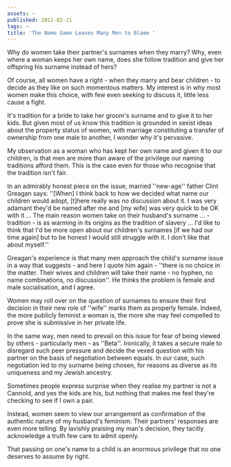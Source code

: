 ```yaml
---
assets: ~
published: 2012-02-21
tags: ~
title: 'The Name Game Leaves Many Men to Blame '
---
```

Why do women take their partner's surnames when they marry? Why, even where a woman keeps her own name, does she follow tradition and give her offspring his surname instead of hers?

Of course, all women have a right - when they marry and bear children - to decide as they like on such momentous matters. My interest is in why most women make this choice, with few even seeking to discuss it, little less cause a fight.

It's tradition for a bride to take her groom's surname and to give it to her kids. But given most of us know this tradition is grounded in sexist ideas about the property status of women, with marriage constituting a transfer of ownership from one male to another, I wonder why it's pervasive.

My observation as a woman who has kept her own name and given it to our children, is that men are more than aware of the privilege our naming traditions afford them. This is the case even for those who recognise that the tradition isn't fair.

In an admirably honest piece on the issue, married ''new-age'' father Clint Greagan says: ''[When] I think back to how we decided what name our children would adopt, [t]here really was no discussion about it. I was very adamant they'd be named after me and [my wife] was very quick to be OK with it … The main reason women take on their husband's surname … - tradition - is as warming in its origins as the tradition of slavery … I'd like to think that I'd be more open about our children's surnames [if we had our time again] but to be honest I would still struggle with it. I don't like that about myself.''

Greagan's experience is that many men approach the child's surname issue in a way that suggests - and here I quote him again - ''there is no choice in the matter. Their wives and children will take their name - no hyphen, no name combinations, no discussion''. He thinks the problem is female and male socialisation, and I agree.

Women may roll over on the question of surnames to ensure their first decision in their new role of ''wife'' marks them as properly female. Indeed, the more publicly feminist a woman is, the more she may feel compelled to prove she is submissive in her private life.

In the same way, men need to prevail on this issue for fear of being viewed by others - particularly men - as ''Beta''. Ironically, it takes a secure male to disregard such peer pressure and decide the vexed question with his partner on the basis of negotiation between equals. In our case, such negotiation led to my surname being chosen, for reasons as diverse as its uniqueness and my Jewish ancestry.

Sometimes people express surprise when they realise my partner is not a Cannold, and yes the kids are his, but nothing that makes me feel they're checking to see if I own a pair. 

Instead, women seem to view our arrangement as confirmation of the authentic nature of my husband's feminism. Their partners' responses are even more telling. By lavishly praising my man's decision, they tacitly acknowledge a truth few care to admit openly.

That passing on one's name to a child is an enormous privilege that no one deserves to assume by right.